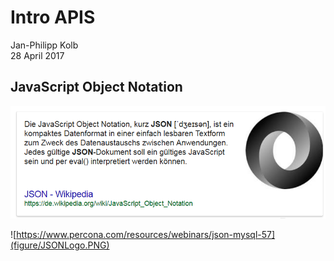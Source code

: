 # Intro APIS
Jan-Philipp Kolb  
28 April 2017  



## JavaScript Object Notation

![](figure/JSONwiki.PNG)

![https://www.percona.com/resources/webinars/json-mysql-57](figure/JSONLogo.PNG)
